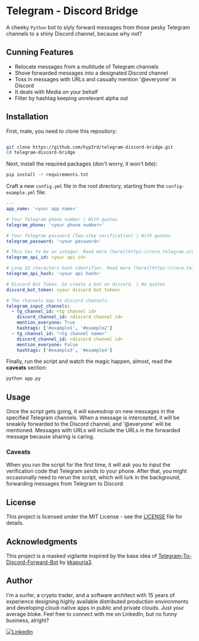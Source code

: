 # Telegram - Discord Bridge

A cheeky `Python` bot to slyly forward messages from those pesky Telegram channels to a shiny Discord channel, because why not?

## Cunning Features

- Relocate messages from a multitude of Telegram channels
- Shove forwarded messages into a designated Discord channel
- Toss in messages with URLs and casually mention '@everyone' in Discord
- It deals with Media on your behalf
- Filter by hashtag keeping unrelevant alpha out

## Installation

First, mate, you need to clone this repository:

```bash

git clone https://github.com/hyp3rd/telegram-discord-bridge.git
cd telegram-discord-bridge
```

Next, install the required packages (don't worry, it won't bite):

```bash
pip install -r requirements.txt
```

Craft a new `config.yml` file in the root directory, starting from the `config-example.yml` file:

```yaml
---
app_name: '<your app name>'

# Your Telegram phone number | With quotes
telegram_phone: '<your phone number>'

# Your Telegram password (Two-step verification) | With quotes
telegram_password: '<your password>'

# This has to be an integer. Read more [here](https://core.telegram.org/api/obtaining_api_id) | No quotes
telegram_api_id: <your api id>

# Long 32 characters hash identifier. Read more [here](https://core.telegram.org/api/obtaining_api_id) | With quotes
telegram_api_hash: '<your api hash>' 

# Discord Bot Token. Go create a bot on discord. | No quotes
discord_bot_token: <your discord bot token>

# The channels map to discord channels.
telegram_input_channels:
  - tg_channel_id: <tg channel id>
    discord_channel_id: <discord channel id>
    mention_everyone: True
    hashtags: ['#example1', '#example2']
  - tg_channel_id: "<tg channel name>"
    discord_channel_id: <discord channel id>
    mention_everyone: False
    hashtags: ['#example3', '#example4']
```

Finally, run the script and watch the magic happen, almost, read the **caveats** section:

```bash
python app.py
```

## Usage

Once the script gets going, it will eavesdrop on new messages in the specified Telegram channels. When a message is intercepted, it will be sneakily forwarded to the Discord channel, and '@everyone' will be mentioned. Messages with URLs will include the URLs in the forwarded message because sharing is caring.

### Caveats

When you run the script for the first time, it will ask you to input the verification code that Telegram sends to your phone. After that, you might occasionally need to rerun the script, which will lurk in the background, forwarding messages from Telegram to Discord.

## License

This project is licensed under the MIT License - see the [LICENSE](LICENSE) file for details.

## Acknowledgments

This project is a masked vigilante inspired by the base idea of [Telegram-To-Discord-Forward-Bot](https://github.com/kkapuria3/Telegram-To-Discord-Forward-Bot) by [kkapuria3](https://github.com/kkapuria3/).

## Author

I'm a surfer, a crypto trader, and a software architect with 15 years of experience designing highly available distributed production environments and developing cloud-native apps in public and private clouds. Just your average bloke. Feel free to connect with me on LinkedIn, but no funny business, alright?
  
[![LinkedIn](https://img.shields.io/badge/LinkedIn-0077B5?style=for-the-badge&logo=linkedin&logoColor=white)](https://www.linkedin.com/in/francesco-cosentino/)
